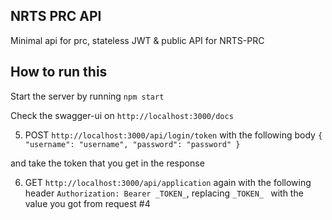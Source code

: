 ## NRTS PRC API

Minimal api for prc, stateless JWT & public API for NRTS-PRC

## How to run this
 
Start the server by running `npm start`

Check the swagger-ui on `http://localhost:3000/docs`

5) POST `http://localhost:3000/api/login/token` with the following body
``
{
"username": "username",
"password": "password"
}
``

 and take the token that you get in the response
 
 6) GET `http://localhost:3000/api/application` again with the following header
 ``Authorization: Bearer _TOKEN_``, replacing `_TOKEN_ ` with the value you got from request #4
